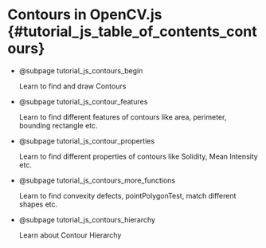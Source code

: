 Contours in OpenCV.js {#tutorial_js_table_of_contents_contours}
==================

-   @subpage tutorial_js_contours_begin

    Learn to find and draw Contours

-   @subpage tutorial_js_contour_features

    Learn
    to find different features of contours like area, perimeter, bounding rectangle etc.

-   @subpage tutorial_js_contour_properties

    Learn
    to find different properties of contours like Solidity, Mean Intensity etc.

-   @subpage tutorial_js_contours_more_functions

    Learn
    to find convexity defects, pointPolygonTest, match different shapes etc.

-   @subpage tutorial_js_contours_hierarchy

    Learn
    about Contour Hierarchy
